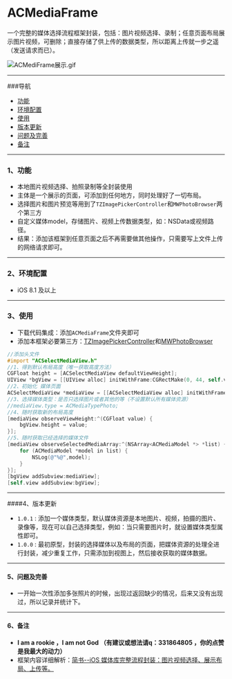 # ACMediaFrame
一个完整的媒体选择流程框架封装，包括：图片视频选择、录制；任意页面布局展示图片视频，可删除；直接存储了供上传的数据类型，所以距离上传就一步之遥（发送请求而已）。

![ACMediFrame展示.gif](https://github.com/honeycao/ACMediaFrame/blob/master/ACMediFrame%E5%B1%95%E7%A4%BA.gif)

------
###导航
* [功能](https://github.com/honeycao/ACMediaFrame#功能)
* [环境配置](https://github.com/honeycao/ACMediaFrame#环境配置)
* [使用](https://github.com/honeycao/ACMediaFrame#使用)
* [版本更新](https://github.com/honeycao/ACMediaFrame#版本更新)
* [问题及完善](https://github.com/honeycao/ACMediaFrame#问题及完善)
* [备注](https://github.com/honeycao/ACMediaFrame#备注)

-------
### 1、功能

* 本地图片视频选择、拍照录制等全封装使用
* 主体是一个展示的页面，可添加到任何地方，同时处理好了一切布局。
* 选择图片和图片预览等用到了`TZImagePickerController`和`MWPhotoBrowser`两个第三方
* 自定义媒体model，存储图片、视频上传数据类型，如：NSData或视频路径。
* 结果：添加该框架到任意页面之后不再需要做其他操作，只需要写上文件上传的网络请求即可。

-------
### 2、环境配置
* iOS 8.1 及以上

-------
### 3、使用

* 下载代码集成：添加`ACMediaFrame`文件夹即可
* 添加本框架必要第三方：[TZImagePickerController](https://github.com/banchichen/TZImagePickerController)和[MWPhotoBrowser](https://github.com/mwaterfall/MWPhotoBrowser)

```objective-c
//添加头文件
#import "ACSelectMediaView.h"
//1、得到默认布局高度（唯一获取高度方法）
CGFloat height = [ACSelectMediaView defaultViewHeight];
UIView *bgView = [[UIView alloc] initWithFrame:CGRectMake(0, 44, self.view.bounds.size.width, height)];
//2、初始化 媒体页面
ACSelectMediaView *mediaView = [[ACSelectMediaView alloc] initWithFrame:CGRectMake(0, 0, bgView.frame.size.width, bgView.frame.size.height)];
//3、选择媒体类型：是否只选择图片或者其他的等（不设置默认所有媒体资源）
//mediaView.type = ACMediaTypePhoto;
//4、随时获取新的布局高度
[mediaView observeViewHeight:^(CGFloat value) {
    bgView.height = value;
}];
//5、随时获取已经选择的媒体文件
[mediaView observeSelectedMediaArray:^(NSArray<ACMediaModel *> *list) {
    for (ACMediaModel *model in list) {
        NSLog(@"%@",model);
    }
}];
[bgView addSubview:mediaView];
[self.view addSubview:bgView];
```

-------
####4、版本更新
* `1.0.1` : 添加一个媒体类型，默认媒体资源是本地图片、视频，拍摄的图片、录像等，现在可以自己选择类型，例如：当只需要图片时，就设置媒体类型属性即可。 
* `1.0.0` : 最初原型，封装的选择媒体以及布局的页面，把媒体资源的处理全进行封装，减少重复工作，只需添加到视图上，然后接收获取的媒体数据。

-------
#### 5、问题及完善

* 一开始一次性添加多张照片的时候，出现过返回缺少的情况，后来又没有出现过，所以记录并统计下。

-------

#### 6、备注

* **I am a rookie ，I am not God （有建议或想法请q：331864805 ，你的点赞是我最大的动力）**
* 框架内容详细解析：[简书--iOS 媒体库完整流程封装：图片视频选择、展示布局、上传等。](http://www.jianshu.com/p/9ff1e8e68a21)
